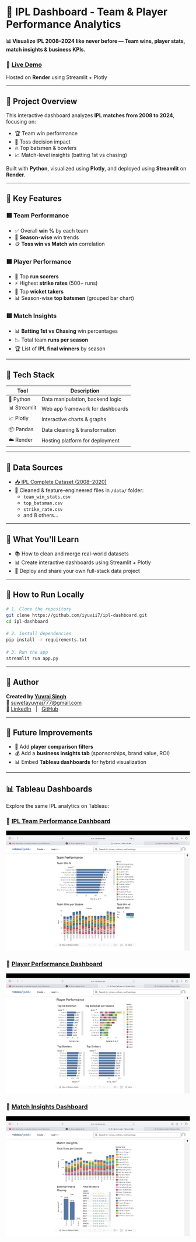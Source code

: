 # 🏏 IPL Dashboard - Team & Player Performance Analytics

**📊 Visualize IPL 2008–2024 like never before — Team wins, player stats, match insights & business KPIs.**

### 🔗 [**Live Demo**](https://ipl-dashboard-7e4x.onrender.com)  
Hosted on **Render** using Streamlit + Plotly

---

## 📁 Project Overview

This interactive dashboard analyzes **IPL matches from 2008 to 2024**, focusing on:
- 🏆 Team win performance  
- 🧠 Toss decision impact  
- 🔥 Top batsmen & bowlers  
- 📈 Match-level insights (batting 1st vs chasing)

Built with **Python**, visualized using **Plotly**, and deployed using **Streamlit** on **Render**.

---

## 📌 Key Features

### 🟦 Team Performance
- ✅ Overall **win %** by each team  
- 📅 **Season-wise** win trends  
- 🪙 **Toss win vs Match win** correlation  

### 🟧 Player Performance
- 🏏 Top **run scorers**  
- ⚡ Highest **strike rates** (500+ runs)  
- 🎯 Top **wicket takers**  
- 📊 Season-wise **top batsmen** (grouped bar chart)  

### 🟥 Match Insights
- 📊 **Batting 1st vs Chasing** win percentages  
- 📉 Total team **runs per season**  
- 🏆 List of **IPL final winners** by season  

---

## 🧰 Tech Stack

| Tool        | Description                            |
|-------------|----------------------------------------|
| 🐍 Python    | Data manipulation, backend logic       |
| 📊 Streamlit | Web app framework for dashboards       |
| 📈 Plotly    | Interactive charts & graphs            |
| 📦 Pandas    | Data cleaning & transformation         |
| ☁️ Render    | Hosting platform for deployment        |

---

## 📂 Data Sources

- [📥 IPL Complete Dataset (2008–2020)](https://www.kaggle.com/datasets/patrickb1912/ipl-complete-dataset-20082020)
- 🧼 Cleaned & feature-engineered files in `/data/` folder:
  - `team_win_stats.csv`
  - `top_batsman.csv`
  - `strike_rate.csv`
  - and 8 others…

---

## 🧠 What You'll Learn

- 📚 How to clean and merge real-world datasets  
- 📊 Create interactive dashboards using Streamlit + Plotly  
- 🚀 Deploy and share your own full-stack data project  

---

## 🚀 How to Run Locally

```bash
# 1. Clone the repository
git clone https://github.com/iyuvii7/ipl-dashboard.git
cd ipl-dashboard

# 2. Install dependencies
pip install -r requirements.txt

# 3. Run the app
streamlit run app.py
```

---

## 👤 Author

**Created by [Yuvraj Singh](https://www.vitaely.me/iyuvi)**  
📧 suwetayuvraj777@gmail.com  
🔗 [LinkedIn](https://www.linkedin.com/in/yuvraj-singh-086a68189/) &nbsp; | &nbsp; [GitHub](https://github.com/iyuvii7)

---

## 🌟 Future Improvements

- 🧮 Add **player comparison filters**  
- 💰 Add a **business insights tab** (sponsorships, brand value, ROI)  
- 📊 Embed **Tableau dashboards** for hybrid visualization  

---

## 📊 Tableau Dashboards

Explore the same IPL analytics on Tableau:

### 🔷 [IPL Team Performance Dashboard](https://public.tableau.com/views/IPLdashboard_17516533632720/TeamPerformance?:language=en-US&:sid=&:redirect=auth&:display_count=n&:origin=viz_share_link)  
![Team Dashboard](screenshots/team_performance.png)

### 🔶 [Player Performance Dashboard](https://public.tableau.com/views/IPLPlayerPerformance_17516536425470/PlayerPerformance?:language=en-US&:sid=&:redirect=auth&:display_count=n&:origin=viz_share_link)  
![Player Dashboard](screenshots/player_performance.png)

### 🔴 [Match Insights Dashboard](https://public.tableau.com/views/IPLMatchInsights/MatchInsights?:language=en-US&:sid=&:redirect=auth&:display_count=n&:origin=viz_share_link)  
![Match Dashboard](screenshots/match_insights.png)
